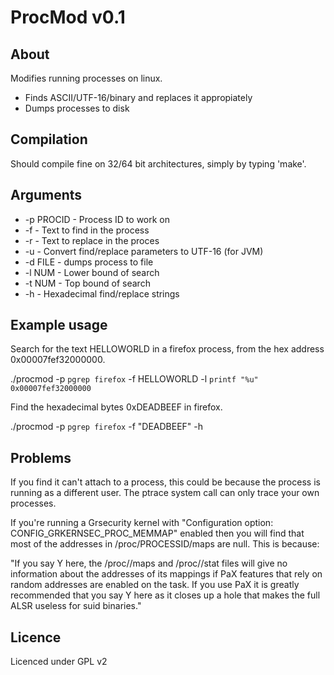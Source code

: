 # ProcMod v0.1

## About

Modifies running processes on linux.

* Finds ASCII/UTF-16/binary and replaces it appropiately
* Dumps processes to disk

## Compilation

Should compile fine on 32/64 bit architectures, simply by typing 'make'.

## Arguments 

* -p PROCID - Process ID to work on
* -f        - Text to find in the process
* -r        - Text to replace in the proces
* -u        - Convert find/replace parameters to UTF-16 (for JVM)
* -d FILE   - dumps process to file
* -l NUM    - Lower bound of search
* -t NUM    - Top bound of search
* -h        - Hexadecimal find/replace strings


## Example usage

Search for the text HELLOWORLD in a firefox process, from the hex address 0x00007fef32000000.

./procmod -p `pgrep firefox` -f HELLOWORLD -l `printf "%u" 0x00007fef32000000`


Find the hexadecimal bytes 0xDEADBEEF in firefox.

./procmod -p `pgrep firefox` -f "DEADBEEF" -h

## Problems

If you find it can't attach to a process, this could be because the process
is running as a different user.  The ptrace system call can only trace your own processes.

If you're running a Grsecurity kernel with "Configuration option: CONFIG_GRKERNSEC_PROC_MEMMAP" enabled
then you will find that most of the addresses in /proc/PROCESSID/maps are null.  This is because:

"If you say Y here, the /proc/<pid>/maps and /proc/<pid>/stat files will give no information about the addresses of its mappings if PaX features that rely on random addresses are enabled on the task. If you use PaX it is greatly recommended that you say Y here as it closes up a hole that makes the full ALSR useless for suid binaries."


## Licence

Licenced under GPL v2
